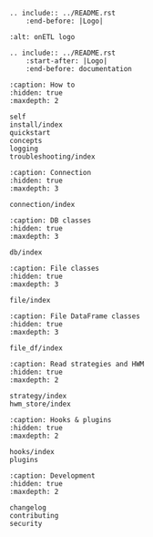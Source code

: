 ```{eval-rst}
.. include:: ../README.rst
    :end-before: |Logo|
```

```{image} _static/logo_wide.svg
:alt: onETL logo
```

```{eval-rst}
.. include:: ../README.rst
    :start-after: |Logo|
    :end-before: documentation
```

```{toctree}
:caption: How to
:hidden: true
:maxdepth: 2

self
install/index
quickstart
concepts
logging
troubleshooting/index
```

```{toctree}
:caption: Connection
:hidden: true
:maxdepth: 3

connection/index
```

```{toctree}
:caption: DB classes
:hidden: true
:maxdepth: 3

db/index
```

```{toctree}
:caption: File classes
:hidden: true
:maxdepth: 3

file/index
```

```{toctree}
:caption: File DataFrame classes
:hidden: true
:maxdepth: 3

file_df/index
```

```{toctree}
:caption: Read strategies and HWM
:hidden: true
:maxdepth: 2

strategy/index
hwm_store/index
```

```{toctree}
:caption: Hooks & plugins
:hidden: true
:maxdepth: 2

hooks/index
plugins
```

```{toctree}
:caption: Development
:hidden: true
:maxdepth: 2

changelog
contributing
security
```
